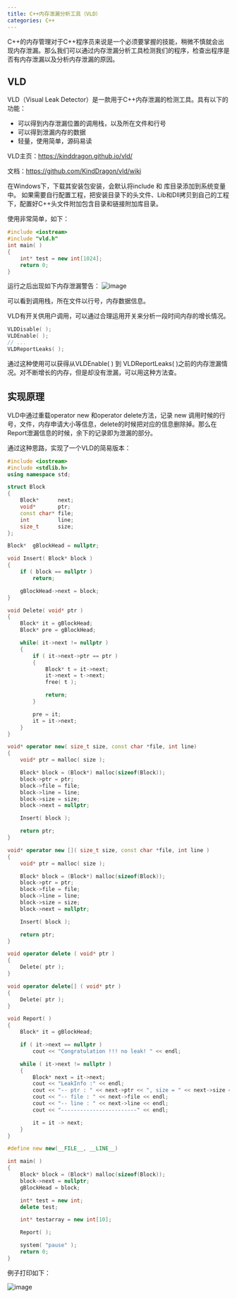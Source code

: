 ```yaml
---
title: C++内存泄漏分析工具（VLD）
categories: C++
---
```


C++的内存管理对于C++程序员来说是一个必须要掌握的技能，稍微不慎就会出现内存泄漏。那么我们可以通过内存泄漏分析工具检测我们的程序，检查出程序是否有内存泄漏以及分析内存泄漏的原因。

## VLD
VLD（Visual Leak Detector）是一款用于C++内存泄漏的检测工具。具有以下的功能：
- 可以得到内存泄漏位置的调用栈，以及所在文件和行号
- 可以得到泄漏内存的数据
- 轻量，使用简单，源码易读

VLD主页：https://kinddragon.github.io/vld/

文档：https://github.com/KindDragon/vld/wiki

在Windows下，下载其安装包安装，会默认将include 和 库目录添加到系统变量中。
如果需要自行配置工程，把安装目录下的头文件、Lib和Dll拷贝到自己的工程下，配置好C++头文件附加包含目录和链接附加库目录。

使用非常简单，如下：
``` C++
#include <iostream>
#include "vld.h"
int main( )
{
	int* test = new int[1024];
	return 0;
}
```

运行之后出现如下内存泄漏警告：
![image](https://i.loli.net/2018/05/20/5b017c0cee538.png)

可以看到调用栈，所在文件以行号，内存数据信息。

VLD有开关供用户调用，可以通过合理运用开关来分析一段时间内存的增长情况。
``` C++
VLDDisable( );
VLDEnable( );
// ...
VLDReportLeaks( );
```
通过这种使用可以获得从VLDEnable( ) 到 VLDReportLeaks( )之前的内存泄漏情况。对不断增长的内存，但是却没有泄漏，可以用这种方法查。

## 实现原理

VLD中通过重载operator new 和operator delete方法，记录 new 调用时候的行号，文件，内存申请大小等信息，delete的时候把对应的信息删除掉。那么在Report泄漏信息的时候，余下的记录即为泄漏的部分。

通过这种思路，实现了一个VLD的简易版本：
``` C++
#include <iostream>
#include <stdlib.h>
using namespace std;

struct Block
{
	Block*		next;
	void*		ptr;
	const char*	file;
	int			line;
	size_t		size;
};

Block*	gBlockHead = nullptr;

void Insert( Block* block )
{
	if ( block == nullptr )
		return;

	gBlockHead->next = block;
}

void Delete( void* ptr )
{
	Block* it = gBlockHead;
	Block* pre = gBlockHead;

	while( it->next != nullptr )
	{
		if ( it->next->ptr == ptr )
		{
			Block* t = it->next;
			it->next = t->next;
			free( t );

			return;
		}

		pre = it;
		it = it->next;
	}
}

void* operator new( size_t size, const char *file, int line)
{
	void* ptr = malloc( size );

	Block* block = (Block*) malloc(sizeof(Block));
	block->ptr = ptr;
	block->file = file;
	block->line = line;
	block->size = size;
	block->next = nullptr;

	Insert( block );

	return ptr;
}

void* operator new []( size_t size, const char *file, int line )
{
	void* ptr = malloc( size );

	Block* block = (Block*) malloc(sizeof(Block));
	block->ptr = ptr;
	block->file = file;
	block->line = line;
	block->size = size;
	block->next = nullptr;

	Insert( block );

	return ptr;
}

void operator delete ( void* ptr )
{
	Delete( ptr );
}

void operator delete[] ( void* ptr )
{
	Delete( ptr );
}

void Report( )
{
	Block* it = gBlockHead;

	if ( it->next == nullptr )
		cout << "Congratulation !!! no leak! " << endl;

	while ( it->next != nullptr )
	{
		Block* next = it->next;
		cout << "LeakInfo :" << endl;
		cout << "-- ptr : " << next->ptr << ", size = " << next->size << " bytes." << endl;
		cout << "-- file : " << next->file << endl;
		cout << "-- line : " << next->line << endl;
		cout << "------------------------" << endl;

		it = it -> next;
	}
}

#define new new(__FILE__, __LINE__)

int main( )
{
	Block* block = (Block*) malloc(sizeof(Block));
	block->next = nullptr;
	gBlockHead = block;

	int* test = new int;
	delete test;

	int* testarray = new int[10];

	Report( );

	system( "pause" );
	return 0;
}
```

例子打印如下：

![image](https://i.loli.net/2018/05/20/5b0181398fd12.png)